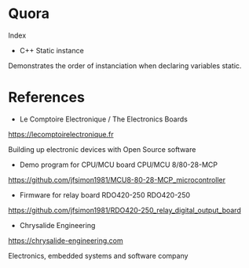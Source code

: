 # Quora
Index

  - C++ Static instance

Demonstrates the order of instanciation when declaring variables static.

# References

  - Le Comptoire Electronique / The Electronics Boards

  https://lecomptoirelectronique.fr

  Building up electronic devices with Open Source software

  - Demo program for CPU/MCU board CPU/MCU 8/80-28-MCP

  https://github.com/jfsimon1981/MCU8-80-28-MCP_microcontroller

  - Firmware for relay board RDO420-250 RDO420-250

  https://github.com/jfsimon1981/RDO420-250_relay_digital_output_board

  - Chrysalide Engineering

  https://chrysalide-engineering.com

  Electronics, embedded systems and software company
